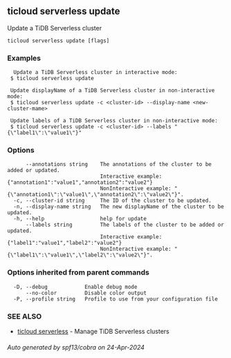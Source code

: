 ## ticloud serverless update

Update a TiDB Serverless cluster

```
ticloud serverless update [flags]
```

### Examples

```
  Update a TiDB Serverless cluster in interactive mode:
 $ ticloud serverless update

 Update displayName of a TiDB Serverless cluster in non-interactive mode:
 $ ticloud serverless update -c <cluster-id> --display-name <new-cluster-mame>
 
 Update labels of a TiDB Serverless cluster in non-interactive mode:
 $ ticloud serverless update -c <cluster-id> --labels "{\"label1\":\"value1\"}"
```

### Options

```
      --annotations string    The annotations of the cluster to be added or updated.
                              Interactive example: {"annotation1":"value1","annotation2":"value2"}
                              NonInteractive example: "{\"annotation1\":\"value1\",\"annotation2\":\"value2\"}".
  -c, --cluster-id string     The ID of the cluster to be updated.
  -n, --display-name string   The new displayName of the cluster to be updated.
  -h, --help                  help for update
      --labels string         The labels of the cluster to be added or updated.
                              Interactive example: {"label1":"value1","label2":"value2"}
                              NonInteractive example: "{\"label1\":\"value1\",\"label2\":\"value2\"}".
```

### Options inherited from parent commands

```
  -D, --debug            Enable debug mode
      --no-color         Disable color output
  -P, --profile string   Profile to use from your configuration file
```

### SEE ALSO

* [ticloud serverless](ticloud_serverless.md)	 - Manage TiDB Serverless clusters

###### Auto generated by spf13/cobra on 24-Apr-2024
